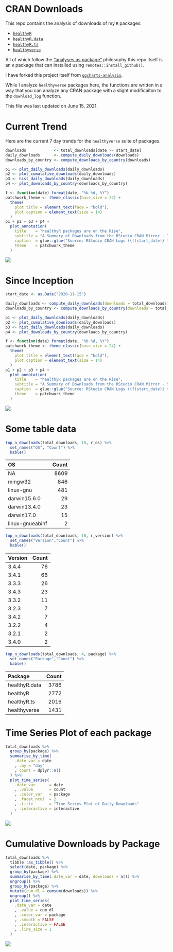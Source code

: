 CRAN Downloads
================

This repo contains the analysis of downloads of my `R` packages:

-   [`healthyR`](https://www.spsanderson.com/healthyR/)
-   [`healthyR.data`](https://www.spsanderson.com/healthyR.data/)
-   [`healthyR.ts`](https://www.spsanderson.com/healthyR.ts/)
-   [`healthyverse`](https://www.spsanderson.com/healthyverse/)

All of which follow the [“analyses as
package”](https://rmflight.github.io/posts/2014/07/analyses_as_packages.html)
philosophy this repo itself is an `R` package that can installed using
`remotes::install_github()`.

I have forked this project itself from
[`ggcharts-analysis`](https://github.com/thomas-neitmann/ggcharts-downloads).

While I analyze `healthyverse` packages here, the functions are written
in a way that you can analyze any CRAN package with a slight
modificaiton to the `download_log` function.

This file was last updated on June 15, 2021.

# Current Trend

Here are the current 7 day trends for the `healthyverse` suite of
packages.

``` r
downloads            <- total_downloads[date >= start_date]
daily_downloads      <- compute_daily_downloads(downloads)
downloads_by_country <- compute_downloads_by_country(downloads)

p1 <- plot_daily_downloads(daily_downloads)
p2 <- plot_cumulative_downloads(daily_downloads)
p3 <- hist_daily_downloads(daily_downloads)
p4 <- plot_downloads_by_country(downloads_by_country)

f <- function(date) format(date, "%b %d, %Y")
patchwork_theme <- theme_classic(base_size = 24) +
  theme(
    plot.title = element_text(face = "bold"),
    plot.caption = element_text(size = 14)
  )
p1 + p2 + p3 + p4 +
  plot_annotation(
    title    = "healthyR packages are on the Rise",
    subtitle = "A Summary of Downloads from the RStudio CRAN Mirror - 7 Days",
    caption  = glue::glue("Source: RStudio CRAN Logs ({f(start_date)} to {f(end_date)})"),
    theme    = patchwork_theme
  )
```

![](man/figures/README-analysis_7_day-1.png)<!-- -->

# Since Inception

``` r
start_date <- as.Date("2020-11-15")

daily_downloads <- compute_daily_downloads(downloads = total_downloads)
downloads_by_country <- compute_downloads_by_country(downloads = total_downloads)

p1 <- plot_daily_downloads(daily_downloads)
p2 <- plot_cumulative_downloads(daily_downloads)
p3 <- hist_daily_downloads(daily_downloads)
p4 <- plot_downloads_by_country(downloads_by_country)

f <- function(date) format(date, "%b %d, %Y")
patchwork_theme <- theme_classic(base_size = 24) +
  theme(
    plot.title = element_text(face = "bold"),
    plot.caption = element_text(size = 14)
  )
p1 + p2 + p3 + p4 +
  plot_annotation(
    title    = "healthyR packages are on the Rise",
    subtitle = "A Summary of Downloads from the RStudio CRAN Mirror - Since Inception",
    caption  = glue::glue("Source: RStudio CRAN Logs ({f(start_date)} to {f(end_date)})"),
    theme    = patchwork_theme
  )
```

![](man/figures/README-total_data-1.png)<!-- -->

# Some table data

``` r
top_n_downloads(total_downloads, 10, r_os) %>%
  set_names("OS", "Count") %>%
  kable()
```

| OS              | Count |
|:----------------|------:|
| NA              |  8609 |
| mingw32         |   846 |
| linux-gnu       |   481 |
| darwin15.6.0    |    29 |
| darwin13.4.0    |    23 |
| darwin17.0      |    15 |
| linux-gnueabihf |     2 |

``` r
top_n_downloads(total_downloads, 10, r_version) %>%
  set_names("Version","Count") %>%
  kable()
```

| Version | Count |
|:--------|------:|
| 3.4.4   |    76 |
| 3.4.1   |    66 |
| 3.3.3   |    26 |
| 3.4.3   |    23 |
| 3.3.2   |    11 |
| 3.2.3   |     7 |
| 3.4.2   |     7 |
| 3.2.2   |     4 |
| 3.2.1   |     2 |
| 3.4.0   |     2 |

``` r
top_n_downloads(total_downloads, 4, package) %>%
  set_names("Package","Count") %>%
  kable()
```

| Package       | Count |
|:--------------|------:|
| healthyR.data |  3786 |
| healthyR      |  2772 |
| healthyR.ts   |  2016 |
| healthyverse  |  1431 |

# Time Series Plot of each package

``` r
total_downloads %>%
  group_by(package) %>%
  summarise_by_time(
    .date_var = date
    , .by = "day"
    , count = dplyr::n()
  ) %>%
  plot_time_series(
    .date_var      = date
    , .value       = count
    , .color_var   = package
    , .facet_ncol  = 2
    , .title       = "Time Series Plot of Daily Downloads"
    , .interactive = interactive
  )
```

![](man/figures/README-time_series-1.png)<!-- -->

# Cumulative Downloads by Package

``` r
total_downloads %>% 
  tibble::as_tibble() %>% 
  select(date, package) %>% 
  group_by(package) %>% 
  summarise_by_time(.date_var = date, downloads = n()) %>% 
  ungroup() %>% 
  group_by(package) %>%
  mutate(cum_dl = cumsum(downloads)) %>% 
  ungroup() %>% 
  plot_time_series(
    .date_var = date
    , .value = cum_dl
    , .color_var = package
    , .smooth = FALSE
    , .interactive = FALSE
    , .line_size = 1
  )
```

![](man/figures/README-cum_pkg_dl-1.png)<!-- -->
